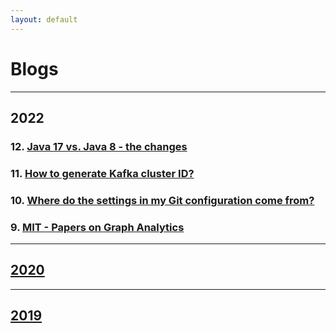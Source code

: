 ```yaml
---
layout: default
---
```


# Blogs

---

## 2022

### 12. [Java 17 vs. Java 8 - the changes](./posts/2022/2022-11-15-java-17-vs-java-8.md)

### 11. [How to generate Kafka cluster ID?](./posts/2022/2022-11-08-how-to-generate-kafka-cluster-id.md)

### 10. [Where do the settings in my Git configuration come from?](./posts/2022/2022-11-7-git-configuration-come-from.md)

### 9. [MIT - Papers on Graph Analytics](./posts/2022/2022-06-27-mit-papers-on-graph-analytics.md)

---

## [2020](./2020.md)

---

## [2019](./2019.md)
